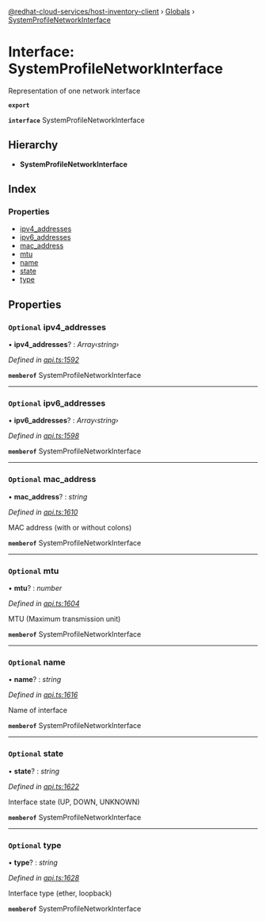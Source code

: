 [@redhat-cloud-services/host-inventory-client](../README.md) › [Globals](../globals.md) › [SystemProfileNetworkInterface](systemprofilenetworkinterface.md)

# Interface: SystemProfileNetworkInterface

Representation of one network interface

**`export`** 

**`interface`** SystemProfileNetworkInterface

## Hierarchy

* **SystemProfileNetworkInterface**

## Index

### Properties

* [ipv4_addresses](systemprofilenetworkinterface.md#optional-ipv4_addresses)
* [ipv6_addresses](systemprofilenetworkinterface.md#optional-ipv6_addresses)
* [mac_address](systemprofilenetworkinterface.md#optional-mac_address)
* [mtu](systemprofilenetworkinterface.md#optional-mtu)
* [name](systemprofilenetworkinterface.md#optional-name)
* [state](systemprofilenetworkinterface.md#optional-state)
* [type](systemprofilenetworkinterface.md#optional-type)

## Properties

### `Optional` ipv4_addresses

• **ipv4_addresses**? : *Array‹string›*

*Defined in [api.ts:1592](https://github.com/RedHatInsights/javascript-clients/blob/master/packages/host-inventory/api.ts#L1592)*

**`memberof`** SystemProfileNetworkInterface

___

### `Optional` ipv6_addresses

• **ipv6_addresses**? : *Array‹string›*

*Defined in [api.ts:1598](https://github.com/RedHatInsights/javascript-clients/blob/master/packages/host-inventory/api.ts#L1598)*

**`memberof`** SystemProfileNetworkInterface

___

### `Optional` mac_address

• **mac_address**? : *string*

*Defined in [api.ts:1610](https://github.com/RedHatInsights/javascript-clients/blob/master/packages/host-inventory/api.ts#L1610)*

MAC address (with or without colons)

**`memberof`** SystemProfileNetworkInterface

___

### `Optional` mtu

• **mtu**? : *number*

*Defined in [api.ts:1604](https://github.com/RedHatInsights/javascript-clients/blob/master/packages/host-inventory/api.ts#L1604)*

MTU (Maximum transmission unit)

**`memberof`** SystemProfileNetworkInterface

___

### `Optional` name

• **name**? : *string*

*Defined in [api.ts:1616](https://github.com/RedHatInsights/javascript-clients/blob/master/packages/host-inventory/api.ts#L1616)*

Name of interface

**`memberof`** SystemProfileNetworkInterface

___

### `Optional` state

• **state**? : *string*

*Defined in [api.ts:1622](https://github.com/RedHatInsights/javascript-clients/blob/master/packages/host-inventory/api.ts#L1622)*

Interface state (UP, DOWN, UNKNOWN)

**`memberof`** SystemProfileNetworkInterface

___

### `Optional` type

• **type**? : *string*

*Defined in [api.ts:1628](https://github.com/RedHatInsights/javascript-clients/blob/master/packages/host-inventory/api.ts#L1628)*

Interface type (ether, loopback)

**`memberof`** SystemProfileNetworkInterface
